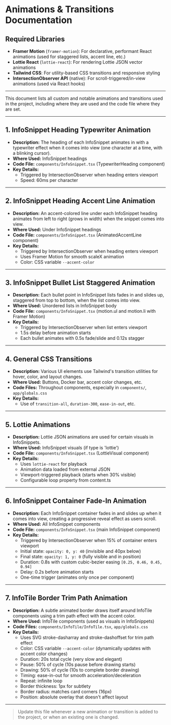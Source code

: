 # Animations & Transitions Documentation

## Required Libraries

- **Framer Motion** (`framer-motion`): For declarative, performant React animations (used for staggered lists, accent line, etc.)
- **Lottie React** (`lottie-react`): For rendering Lottie JSON vector animations
- **Tailwind CSS**: For utility-based CSS transitions and responsive styling
- **IntersectionObserver API** (native): For scroll-triggered/in-view animations (used via React hooks)

---

This document lists all custom and notable animations and transitions used in the project, including where they are used and the code file where they are set.

---

## 1. InfoSnippet Heading Typewriter Animation
- **Description:** The heading of each InfoSnippet animates in with a typewriter effect when it comes into view (one character at a time, with a blinking cursor).
- **Where Used:** InfoSnippet headings
- **Code File:** `components/InfoSnippet.tsx` (TypewriterHeading component)
- **Key Details:**
  - Triggered by IntersectionObserver when heading enters viewport
  - Speed: 60ms per character

---

## 2. InfoSnippet Heading Accent Line Animation
- **Description:** An accent-colored line under each InfoSnippet heading animates from left to right (grows in width) when the snippet comes into view.
- **Where Used:** Under InfoSnippet headings
- **Code File:** `components/InfoSnippet.tsx` (AnimatedAccentLine component)
- **Key Details:**
  - Triggered by IntersectionObserver when heading enters viewport
  - Uses Framer Motion for smooth scaleX animation
  - Color: CSS variable `--accent-color`

---

## 3. InfoSnippet Bullet List Staggered Animation
- **Description:** Each bullet point in InfoSnippet lists fades in and slides up, staggered from top to bottom, when the list comes into view.
- **Where Used:** Unordered lists in InfoSnippet body
- **Code File:** `components/InfoSnippet.tsx` (motion.ul and motion.li with Framer Motion)
- **Key Details:**
  - Triggered by IntersectionObserver when list enters viewport
  - 1.5s delay before animation starts
  - Each bullet animates with 0.5s fade/slide and 0.12s stagger

---

## 4. General CSS Transitions
- **Description:** Various UI elements use Tailwind's transition utilities for hover, color, and layout changes.
- **Where Used:** Buttons, Docker bar, accent color changes, etc.
- **Code Files:** Throughout components, especially in `components/`, `app/globals.css`
- **Key Details:**
  - Use of `transition-all`, `duration-300`, `ease-in-out`, etc.

---

## 5. Lottie Animations
- **Description:** Lottie JSON animations are used for certain visuals in InfoSnippets.
- **Where Used:** InfoSnippet visuals (if type is 'lottie')
- **Code File:** `components/InfoSnippet.tsx` (LottieVisual component)
- **Key Details:**
  - Uses `lottie-react` for playback
  - Animation data loaded from external JSON
  - Viewport-triggered playback (starts when 30% visible)
  - Configurable loop property from content.ts

---

## 6. InfoSnippet Container Fade-In Animation
- **Description:** Each InfoSnippet container fades in and slides up when it comes into view, creating a progressive reveal effect as users scroll.
- **Where Used:** All InfoSnippet components
- **Code File:** `components/InfoSnippet.tsx` (main InfoSnippet component)
- **Key Details:**
  - Triggered by IntersectionObserver when 15% of container enters viewport
  - Initial state: `opacity: 0, y: 40` (invisible and 40px below)
  - Final state: `opacity: 1, y: 0` (fully visible and in position)
  - Duration: 0.8s with custom cubic-bezier easing `[0.25, 0.46, 0.45, 0.94]`
  - Delay: 0.2s before animation starts
  - One-time trigger (animates only once per component)

---

## 7. InfoTile Border Trim Path Animation
- **Description:** A subtle animated border draws itself around InfoTile components using a trim path effect with the accent color.
- **Where Used:** InfoTile components (used as visuals in InfoSnippets)
- **Code Files:** `components/InfoTile/InfoTile.tsx`, `app/globals.css`
- **Key Details:**
  - Uses SVG stroke-dasharray and stroke-dashoffset for trim path effect
  - Color: CSS variable `--accent-color` (dynamically updates with accent color changes)
  - Duration: 20s total cycle (very slow and elegant)
  - Pause: 50% of cycle (10s pause before drawing starts)
  - Drawing: 50% of cycle (10s to complete border drawing)
  - Timing: ease-in-out for smooth acceleration/deceleration
  - Repeat: infinite loop
  - Border thickness: 1px for subtlety
  - Border radius: matches card corners (16px)
  - Position: absolute overlay that doesn't affect layout

---

> Update this file whenever a new animation or transition is added to the project, or when an existing one is changed. 